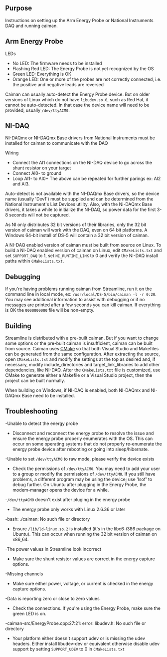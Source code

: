 ## Purpose

Instructions on setting up the Arm Energy Probe or National Instruments DAQ and running caiman.

## Arm Energy Probe

LEDs
- No LED: The firmware needs to be installed
- Flashing Red LED: The Energy Probe is not yet recognized by the OS
- Green LED: Everything is OK
- Orange LED: One or more of the probes are not correctly connected, i.e. the positive and negative leads are reversed

Caiman can usually auto-detect the Energy Probe device. But on older versions of Linux which do not have `libudev.so.0`, such as Red Hat, it cannot be auto-detected. In that case the device name will need to be provided, usually `/dev/ttyACM0`.

## NI-DAQ

NI-DAQmx or NI-DAQmx Base drivers from National Instruments must be installed for caiman to communicate with the DAQ

Wiring
- Connect the AI1 connections on the NI-DAQ device to go across the shunt resistor on your target
- Connect AI0- to ground
- Loop AI1- to AI0+
The above can be repeated for further parings ex: AI2 and AI3.

Auto-detect is not available with the NI-DAQmx Base drivers, so the device name (usually 'Dev1') must be supplied and can be determined from the National Instrument's List Devices utility. Also, with the Ni-DAQmx Base drivers, it takes a while to initialize the NI-DAQ, so power data for the first 3-8 seconds will not be captured.

As NI only distributes 32 bit versions of their libraries, only the 32 bit version of caiman will work with the DAQ, even on 64 bit platforms. A Windows 64-bit install of DS-5 will contain a 32 bit version of caiman.

A NI-DAQ enabled version of caiman must be built from source on Linux. To build a NI-DAQ enabled version of caiman on Linux, edit `CMakeLists.txt` and set `SUPPORT_DAQ` to 1, set `NI_RUNTIME_LINK` to 0 and verify the NI-DAQ install paths within `CMakeLists.txt`.

## Debugging

If you're having problems running caiman from Streamline, run it on the command line in local mode, ex: `/usr/local/DS-5/bin/caiman -l -r 0:20`. You may see additional information to assist with debugging or if no messages are printed after a few seconds you can kill caiman. If everything is OK the `0000000000` file will be non-empty.

## Building

Streamline is distributed with a pre-built caiman. But if you want to change some options or the pre-built caiman is insufficient, caiman can be built from source. Caiman uses [CMake](http://www.cmake.org) so that both Visual Studio and Makefiles can be generated from the same configuration. After extracting the source, open `CMakeLists.txt` and modify the settings at the top as desired and, if necessary, modify include_directories and target_link_libraries to add other dependencies, like NI-DAQ. After the `CMakeLists.txt` file is customized, use CMake to generate either a Makefile or a Visual Studio project, then the project can be built normally.

When building on Windows, if NI-DAQ is enabled, both NI-DAQmx and NI-DAQmx Base need to be installed.

## Troubleshooting

-Unable to detect the energy probe
  - Disconnect and reconnect the energy probe to resolve the issue and ensure the energy probe properly enumerates with the OS. This can occur on some operating systems that do not properly re-enumerate the energy probe device after rebooting or going into sleep/hibernate.

-Unable to set `/dev/ttyACM0` to raw mode, please verify the device exists
  - Check the permissions of `/dev/ttyACM0`. You may need to add your user to a group or modify the permissions of `/dev/ttyACM0`. If you still have problems, a different program may be using the device; use 'lsof' to debug further. On Ubuntu after plugging in the Energy Probe, the modem-manager opens the device for a while.

-`/dev/ttyACM0` doesn't exist after pluging in the energy probe
  - The energy probe only works with Linux 2.6.36 or later

-bash: ./caiman: No such file or directory
  - Ensure `/lib/ld-linux.so.2` is installed (it's in the libc6-i386 package on Ubuntu). This can occur when running the 32 bit version of caiman on x86_64.

-The power values in Streamline look incorrect
  - Make sure the shunt resistor values are correct in the energy capture options.

-Missing channels
  - Make sure either power, voltage, or current is checked in the energy capture options.

-Data is reporting zero or close to zero values
  - Check the connections. If you're using the Energy Probe, make sure the green LED is on.

-caiman-src/EnergyProbe.cpp:27:21: error: libudev.h: No such file or directory
  - Your platform either doesn't support udev or is missing the udev headers. Either install libudev-dev or equivalent otherwise disable udev support by setting `SUPPORT_UDEV` to 0 in `CMakeLists.txt`
